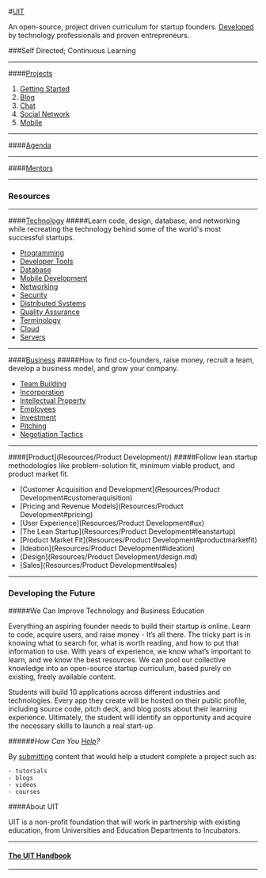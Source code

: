 #[UIT](https://github.com/uit/uit/)

An open-source, project driven curriculum for startup founders. [Developed](contributing/README.md) by technology professionals and proven entrepreneurs.

###Self Directed; Continuous Learning

---
####[Projects](projects/)

1. [Getting Started](projects/getting-started/)
2. [Blog](projects/blog/)
3. [Chat](projects/chat/)
4. [Social Network](projects/social-network/)
5. [Mobile](projects/mobile/)

---
####[Agenda](Agenda/)

---
####[Mentors](Mentors/)

---
### Resources

---
####[Technology](Resources/Technology/)
#####Learn code, design, database, and networking while recreating the technology behind some of the world's most successful startups.
- [Programming](Resources/Technology/programming/README.md)
- [Developer Tools](Resources/Technology/developer-tools/README.md)
- [Database](Resources/Technology/database/README.md)
- [Mobile Development](Resources/Technology/mobile-development/README.md)
- [Networking](Resources/Technology/networking/README.md)
- [Security](Resources/Technology/security/README.md)
- [Distributed Systems](Resources/Technology/distributed-systems/README.md)
- [Quality Assurance](Resources/Technology/quality-assurance/README.md)
- [Terminology](Resources/Technology/terminology/README.md)
- [Cloud](Resources/Technology/cloud/README.md)
- [Servers](Resources/Technology/servers/README.md)

---
####[Business](Resources/Business/)
#####How to find co-founders, raise money, recruit a team, develop a business model, and grow your company.
- [Team Building](Resources/Business#team)
- [Incorporation](Resources/Business#incorporation)
- [Intellectual Property](Resources/Business#intellectualproperty)
- [Employees](Resources/Business#employees)
- [Investment](Resources/Business#investment)
- [Pitching](Resources/Business#pitching)
- [Negotiation Tactics](Resources/Business#negotiations)

---
####[Product](Resources/Product Development/)
#####Follow lean startup methodologies like problem-solution fit, minimum viable product, and product market fit.
- [Customer Acquisition and Development](Resources/Product Development#customeraquisition)
- [Pricing and Revenue Models](Resources/Product Development#pricing)
- [User Experience](Resources/Product Development#ux)
- [The Lean Startup](Resources/Product Development#leanstartup)
- [Product Market Fit](Resources/Product Development#productmarketfit)
- [Ideation](Resources/Product Development#ideation)
- [Design](Resources/Product Development/design.md)
- [Sales](Resources/Product Development#sales)

---
### Developing the Future

#####We Can Improve Technology and Business Education

Everything an aspiring founder needs to build their startup is online. Learn to code, acquire users, and raise money - It’s all there. The tricky part is in knowing what to search for, what is worth reading, and  how to put that information to use. With years of experience, we know what’s important to learn, and we know the best resources. We can pool our collective knowledge into an open-source startup curriculum, based purely on existing, freely available content.

Students will build 10 applications across different industries and technologies. Every app they create will be hosted on their public profile, including source code, pitch deck, and blog posts about their learning experience. Ultimately, the student will identify an opportunity and acquire the necessary skills to launch a real start-up.

######_How Can You [Help](contributing/README.md)?_

By [submitting](contributing/README.md) content that would help a student complete a project such as:

    - tutorials
    - blogs
    - videos
    - courses

####About UIT

UIT is a non-profit foundation that will work in partnership with existing education, from Universities and Education Departments to Incubators.

---

#### [The UIT Handbook](Handbook/README.md)

---
